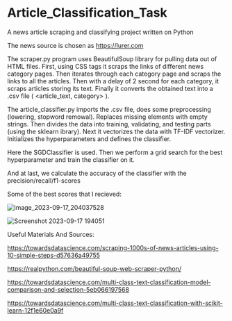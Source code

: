 # Article_Classification_Task

A news article scraping and classifying project written on Python

The news source is chosen as https://lurer.com

The scraper.py program uses BeautifulSoup library for pulling data out of HTML files.
First, using CSS tags it scraps the links of different news category pages.
Then iterates through each category page and scraps the links to all the articles. Then with a delay of 2 second for each category, it scraps articles storing its text. Finally it converts the obtained text into a .csv file ( <article_text, category> ).

The article_classifier.py imports the .csv file, does some preprocessing (lowering, stopword remowal).
Replaces missing elements with empty strings.
Then divides the data into training, validating, and testing parts (using the sklearn ibrary). Next it vectorizes the data with TF-IDF vectorizer.
Initializes the hyperparameters and defines the classifier.

Here the SGDClassifier is used. 
Then we perform a grid search for the best hyperparameter and train the classifier on it.

And at last, we calculate the accuracy of the classifier with the precision/recall/f1-scores

Some of the best scores that I recieved:

![image_2023-09-17_204037528](https://github.com/AlexOrdukhanyan/Article_Classification_Task/assets/114373618/ed3a4f72-7897-4084-a86c-360ce9678141)

![Screenshot 2023-09-17 194051](https://github.com/AlexOrdukhanyan/Article_Classification_Task/assets/114373618/9d9f8573-759d-411c-9373-0352b73e71b9)


Useful Materials And Sources:

https://towardsdatascience.com/scraping-1000s-of-news-articles-using-10-simple-steps-d57636a49755

https://realpython.com/beautiful-soup-web-scraper-python/

https://towardsdatascience.com/multi-class-text-classification-model-comparison-and-selection-5eb066197568

https://towardsdatascience.com/multi-class-text-classification-with-scikit-learn-12f1e60e0a9f

